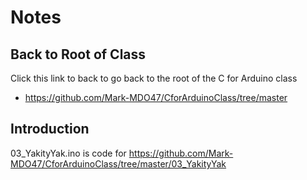 # Notes

## Back to Root of Class
Click this link to back to go back to the root of the C for Arduino class
- https://github.com/Mark-MDO47/CforArduinoClass/tree/master


## Introduction
03_YakityYak.ino is code for https://github.com/Mark-MDO47/CforArduinoClass/tree/master/03_YakityYak
